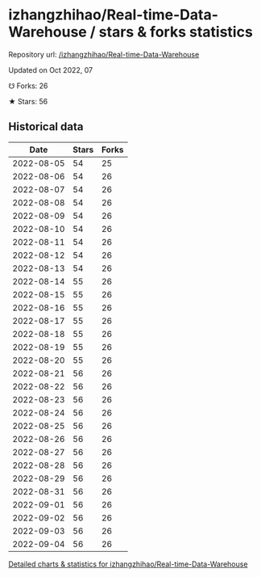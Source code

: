 # izhangzhihao/Real-time-Data-Warehouse / stars & forks statistics

Repository url: [/izhangzhihao/Real-time-Data-Warehouse](https://github.com/izhangzhihao/Real-time-Data-Warehouse)

Updated on Oct 2022, 07

☋ Forks: 26

★ Stars: 56

## Historical data
| Date | Stars | Forks |
|------|-------|-------|
| 2022-08-05 | 54 | 25 | 
| 2022-08-06 | 54 | 26 | 
| 2022-08-07 | 54 | 26 | 
| 2022-08-08 | 54 | 26 | 
| 2022-08-09 | 54 | 26 | 
| 2022-08-10 | 54 | 26 | 
| 2022-08-11 | 54 | 26 | 
| 2022-08-12 | 54 | 26 | 
| 2022-08-13 | 54 | 26 | 
| 2022-08-14 | 55 | 26 | 
| 2022-08-15 | 55 | 26 | 
| 2022-08-16 | 55 | 26 | 
| 2022-08-17 | 55 | 26 | 
| 2022-08-18 | 55 | 26 | 
| 2022-08-19 | 55 | 26 | 
| 2022-08-20 | 55 | 26 | 
| 2022-08-21 | 56 | 26 | 
| 2022-08-22 | 56 | 26 | 
| 2022-08-23 | 56 | 26 | 
| 2022-08-24 | 56 | 26 | 
| 2022-08-25 | 56 | 26 | 
| 2022-08-26 | 56 | 26 | 
| 2022-08-27 | 56 | 26 | 
| 2022-08-28 | 56 | 26 | 
| 2022-08-29 | 56 | 26 | 
| 2022-08-31 | 56 | 26 | 
| 2022-09-01 | 56 | 26 | 
| 2022-09-02 | 56 | 26 | 
| 2022-09-03 | 56 | 26 | 
| 2022-09-04 | 56 | 26 | 


[Detailed charts & statistics for izhangzhihao/Real-time-Data-Warehouse](https://reviewgithub.com/rep/izhangzhihao/Real-time-Data-Warehouse)
